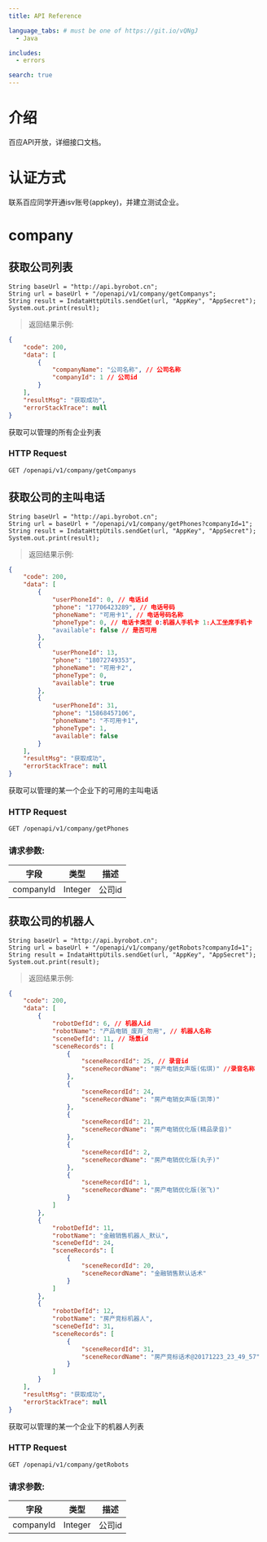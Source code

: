 ```yaml
---
title: API Reference

language_tabs: # must be one of https://git.io/vQNgJ
  - Java

includes:
  - errors

search: true
---
```


# 介绍

百应API开放，详细接口文档。

# 认证方式</aside>
联系百应同学开通isv账号(appkey)，并建立测试企业。

# company

## 获取公司列表

```Java
String baseUrl = "http://api.byrobot.cn";
String url = baseUrl + "/openapi/v1/company/getCompanys";
String result = IndataHttpUtils.sendGet(url, "AppKey", "AppSecret");
System.out.print(result);
```

> 返回结果示例:

```json
{
    "code": 200,
    "data": [
        {
            "companyName": "公司名称", // 公司名称
            "companyId": 1 // 公司id
        }
    ],
    "resultMsg": "获取成功",
    "errorStackTrace": null
}
```

获取可以管理的所有企业列表

### HTTP Request

`GET /openapi/v1/company/getCompanys`

## 获取公司的主叫电话

```Java
String baseUrl = "http://api.byrobot.cn";
String url = baseUrl + "/openapi/v1/company/getPhones?companyId=1";
String result = IndataHttpUtils.sendGet(url, "AppKey", "AppSecret");
System.out.print(result);
```

> 返回结果示例:

```json
{
    "code": 200,
    "data": [
        {
            "userPhoneId": 0, // 电话id
            "phone": "17706423289", // 电话号码
            "phoneName": "可用卡1", // 电话号码名称
            "phoneType": 0, // 电话卡类型 0:机器人手机卡 1:人工坐席手机卡
            "available": false // 是否可用
        },
        {
            "userPhoneId": 13,
            "phone": "18072749353",
            "phoneName": "可用卡2",
            "phoneType": 0,
            "available": true
        },
        {
            "userPhoneId": 31,
            "phone": "15868457106",
            "phoneName": "不可用卡1",
            "phoneType": 1,
            "available": false
        }
    ],
    "resultMsg": "获取成功",
    "errorStackTrace": null
}
```

获取可以管理的某一个企业下的可用的主叫电话



### HTTP Request

`GET /openapi/v1/company/getPhones`

### 请求参数:

字段 | 类型 | 描述
--------- | ----------- | -----------
companyId | Integer | 公司id

## 获取公司的机器人

```Java
String baseUrl = "http://api.byrobot.cn";
String url = baseUrl + "/openapi/v1/company/getRobots?companyId=1";
String result = IndataHttpUtils.sendGet(url, "AppKey", "AppSecret");
System.out.print(result);
```

> 返回结果示例:

```json
{
    "code": 200,
    "data": [
        {
            "robotDefId": 6, // 机器人id
            "robotName": "产品电销_废弃_勿用", // 机器人名称
            "sceneDefId": 11, // 场景id
            "sceneRecords": [
                {
                    "sceneRecordId": 25, // 录音id
                    "sceneRecordName": "房产电销女声版(佑琪)" //录音名称
                },
                {
                    "sceneRecordId": 24,
                    "sceneRecordName": "房产电销女声版(凯萍)"
                },
                {
                    "sceneRecordId": 21,
                    "sceneRecordName": "房产电销优化版(精品录音)"
                },
                {
                    "sceneRecordId": 2,
                    "sceneRecordName": "房产电销优化版(丸子)"
                },
                {
                    "sceneRecordId": 1,
                    "sceneRecordName": "房产电销优化版(张飞)"
                }
            ]
        },
        {
            "robotDefId": 11,
            "robotName": "金融销售机器人_默认",
            "sceneDefId": 24,
            "sceneRecords": [
                {
                    "sceneRecordId": 20,
                    "sceneRecordName": "金融销售默认话术"
                }
            ]
        },
        {
            "robotDefId": 12,
            "robotName": "房产竞标机器人",
            "sceneDefId": 31,
            "sceneRecords": [
                {
                    "sceneRecordId": 31,
                    "sceneRecordName": "房产竞标话术@20171223_23_49_57"
                }
            ]
        }
    ],
    "resultMsg": "获取成功",
    "errorStackTrace": null
}
```

获取可以管理的某一个企业下的机器人列表

### HTTP Request

`GET /openapi/v1/company/getRobots`

### 请求参数:

字段 | 类型 | 描述
--------- | ----------- | -----------
companyId | Integer | 公司id



